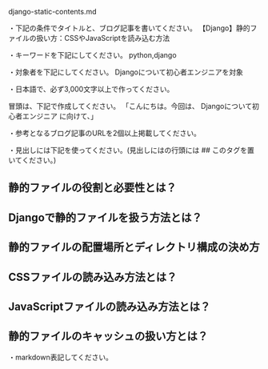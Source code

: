 django-static-contents.md

・下記の条件でタイトルと、ブログ記事を書いてください。
【Django】静的ファイルの扱い方：CSSやJavaScriptを読み込む方法

・キーワードを下記にしてください。
python,django

・対象者を下記にしてください。
  Djangoについて初心者エンジニアを対象


・日本語で、必ず3,000文字以上で作ってください。

冒頭は、下記で作成してください。
「こんにちは。今回は、
Djangoについて初心者エンジニア
に向けて、」

・参考となるブログ記事のURLを2個以上掲載してください。

・見出しには下記を使ってください。(見出しにはの行頭には ## このタグを置いてください。)
## 静的ファイルの役割と必要性とは？
## Djangoで静的ファイルを扱う方法とは？
## 静的ファイルの配置場所とディレクトリ構成の決め方
## CSSファイルの読み込み方法とは？
## JavaScriptファイルの読み込み方法とは？
## 静的ファイルのキャッシュの扱い方とは？

・markdown表記してください。

